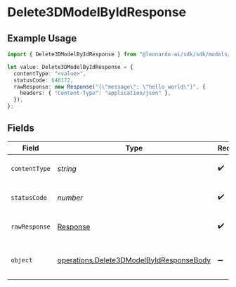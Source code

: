 # Delete3DModelByIdResponse

## Example Usage

```typescript
import { Delete3DModelByIdResponse } from "@leonardo-ai/sdk/sdk/models/operations";

let value: Delete3DModelByIdResponse = {
  contentType: "<value>",
  statusCode: 648172,
  rawResponse: new Response("{\"message\": \"hello world\"}", {
    headers: { "Content-Type": "application/json" },
  }),
};
```

## Fields

| Field                                                                                                       | Type                                                                                                        | Required                                                                                                    | Description                                                                                                 |
| ----------------------------------------------------------------------------------------------------------- | ----------------------------------------------------------------------------------------------------------- | ----------------------------------------------------------------------------------------------------------- | ----------------------------------------------------------------------------------------------------------- |
| `contentType`                                                                                               | *string*                                                                                                    | :heavy_check_mark:                                                                                          | HTTP response content type for this operation                                                               |
| `statusCode`                                                                                                | *number*                                                                                                    | :heavy_check_mark:                                                                                          | HTTP response status code for this operation                                                                |
| `rawResponse`                                                                                               | [Response](https://developer.mozilla.org/en-US/docs/Web/API/Response)                                       | :heavy_check_mark:                                                                                          | Raw HTTP response; suitable for custom response parsing                                                     |
| `object`                                                                                                    | [operations.Delete3DModelByIdResponseBody](../../../sdk/models/operations/delete3dmodelbyidresponsebody.md) | :heavy_minus_sign:                                                                                          | Responses for DELETE /api/rest/v1/models-3d/{id}                                                            |